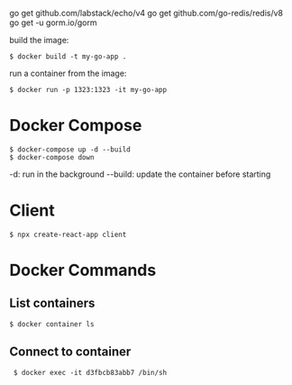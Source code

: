go get github.com/labstack/echo/v4
go get github.com/go-redis/redis/v8
go get -u gorm.io/gorm


build the image:
```
$ docker build -t my-go-app .
```

run a container from the image:
```
$ docker run -p 1323:1323 -it my-go-app
```

# Docker Compose


```
$ docker-compose up -d --build
$ docker-compose down
```

-d: run in the background
--build: update the container before starting


# Client

```
$ npx create-react-app client 
```

# Docker Commands

## List containers
```
$ docker container ls
```

## Connect to container
```
 $ docker exec -it d3fbcb83abb7 /bin/sh 
```